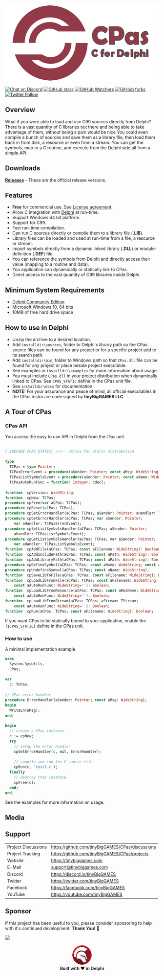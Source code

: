 <a href="https://tinybiggames.com" target="_blank">![PGT Logo](media/logo.png)</a>

[![Chat on Discord](https://img.shields.io/discord/754884471324672040.svg?logo=discord)](https://discord.gg/tPWjMwK) [![GitHub stars](https://img.shields.io/github/stars/tinyBigGAMES/CPas?style=social)](https://github.com/tinyBigGAMES/PiroGameToolkit/stargazers) [![GitHub Watchers](https://img.shields.io/github/watchers/tinyBigGAMES/CPas?style=social)](https://github.com/tinyBigGAMES/PiroGameToolkit/network/members) [![GitHub forks](https://img.shields.io/github/forks/tinyBigGAMES/CPas?style=social)](https://github.com/tinyBigGAMES/PiroGameToolkit/network/members)
[![Twitter Follow](https://img.shields.io/twitter/follow/tinyBigGAMES?style=social)](https://twitter.com/tinyBigGAMES)

## Overview
What if you were able to load and use C99 sources directly from Delphi? There is a vast quantity of C libraries out there and being able to take advantage of them, without being a pain would be nice You could even compile a bunch of sources and save them as a library file, then load them back in from disk, a resource or even from a stream. You can get the symbols, map to a C routine, and execute from the Delphi side all from a simple API.

## Downloads
<a href="https://github.com/tinyBigGAMES/PiroGameToolkit/releases" target="_blank">**Releases**</a> - These are the official release versions.

## Features
- **Free** for commercial use. See <a href="https://github.com/tinyBigGAMES/CPas/blob/main/LICENSE" target="_blank">License agreement</a>.
- Allow C integration with <a href="https://www.embarcadero.com/products/Delphi" target="_blank">Delphi</a> at run-time.
- Support Windows 64 bit platform.
- Support for C99.
- Fast run-time compilation.
- Can run C sources directly or compile them to a library file (**.LIB**).
- Library files can be loaded and used at run-time from a file, a resource or stream.
- Import symbols directly from a dynamic linked library (**.DLL**) or module-definition (**.DEF**) file.
- You can reference the symbols from Delphi and directly access their value (mapping to a routine and data).
- You application can dynamically or statically link to CPas.
- Direct access to the vast quantity of C99 libraries inside Delphi.

## Minimum System Requirements
- <a href="https://www.embarcadero.com/products/delphi/starter" target="_blank">Delphi Community Edition</a>
- Microsoft Windows 10, 64 bits
- 10MB of free hard drive space

## How to use in Delphi
- Unzip the archive to a desired location.
- Add `installdir\sources`, folder to Delphi's library path so the CPas source files can be found for any project or for a specific project add to its search path.
- Add `installdir\bin`, folder to Windows path so that `CPas.dll` file can be found for any project or place beside project executable.
- See examples in `installdir\examples` for more information about usage.
- You must include `CPas.dll` in your project distribution when dynamically linked to CPas. See `CPAS_STATIC` define in the CPas unit file.
- See `installdir\docs` for documentation.
- **NOTE:** For your assurance and peace of mind, all official executables in the CPas distro are code signed by **tinyBigGAMES LLC**. 

## A Tour of CPas
### CPas API
You access the easy to use API in Delphi from the `CPas` unit.
```pascal

{.$DEFINE CPAS_STATIC} //<-- define for static distrobution

type
  TCPas = type Pointer;
  TCPasErrorEvent = procedure(aSender: Pointer; const aMsg: WideString);
  TCPasListSymbolsEvent = procedure(aSender: Pointer; const aName: WideString; const aValue: Pointer);
  TCPasAutoRunFunc = function: Integer; cdecl;

function  cpVersion: WideString;
function  cpNew: TCPas;
procedure cpFree(var aCPas: TCPas);
procedure cpReset(aCPas: TCPas);
procedure cpSetErrorHandler(aCPas: TCPas; aSender: Pointer; aHandler: TCPasErrorEvent);
procedure cpGetErrorHandler(aCPas: TCPas; var aSender: Pointer;
    var aHandler: TCPasErrorEvent);
procedure cpSetListSymbolsHandler(aCPas: TCPas; aSender: Pointer;
    aHandler: TCPasListSymbolsEvent);
procedure cpGetListSymbolsHandler(aCPas: TCPas; var aSender: Pointer;
    var aHandler: TCPasListSymbolsEvent);
function  cpAddFile(aCPas: TCPas; const aFilename: WideString): Boolean;
function  cpAddIncludePath(aCPas: TCPas; const aPath: WideString): Boolean;
function  cpAddLibraryPath(aCPas: TCPas; const aPath: WideString): Boolean;
procedure cpDefineSymbol(aCPas: TCPas; const aName: WideString; const aValue: WideString);
procedure cpUndefineSymbol(aCPas: TCPas; const aName: WideString);
function  cpSaveLibToFile(aCPas: TCPas; const aFilename: WideString): Boolean;
function  cpLoadLibFromFile(aCPas: TCPas; const aFilename: WideString;
    const aAutoRunFunc: WideString=''): Boolean;
function  cpLoadLibFromResource(aCPas: TCPas; const aResName: WideString;
    const aAutoRunFunc: WideString=''): Boolean;
function  cpLoadLibFromStream(aCPas: TCPas; aStream: TStream;
    const aAutoRunFunc: WideString=''): Boolean;
function  cpRun(aCPas: TCPas; const aFilename: WideString): Boolean;
```
If you want CPas to be statically bound to your application, enable the `{$CPAS_STATIC}` define in the CPas unit.

### How to use
A minimal implementation example:
```pascal
uses
  System.SysUtils,
  CPas;

var
  c: TCPas;
  
// CPas error handler
procedure ErrorHandler(aSender: Pointer; const aMsg: WideString);
begin
  WriteLn(aMsg);
end;  
  
begin
  // create a CPas instance
  c := cpNew;
  try
    // setup the error handler
    cpSetErrorHandler(c, nil, ErrorHandler);
    
    // compile and run the C source file
    cpRun(c, 'test1.c');
  finally
    // destroy CPas instance
    cpFree(c);
  end;
end.
```
See the examples for more information on usage.

## Media


## Support
<table>
<tbody>
	<tr>
		<td>Project Discussions</td>
		<td><a href="https://github.com/tinyBigGAMES/CPas/discussions">https://github.com/tinyBigGAMES/CPas/discussions</a></td>
	</tr>
	<tr>
		<td>Project Tracking</td>
		<td><a href="https://github.com/tinyBigGAMES/CPas/projects">https://github.com/tinyBigGAMES/CPas/projects</a></td>
	</tr>	
	<tr>
		<td>Website</td>
		<td><a href="https://tinybiggames.com">https://tinybiggames.com</a></td>
	</tr>
	<tr>
		<td>E-Mail</td>
		<td><a href="mailto:support@tinybiggames.com">support@tinybiggames.com</a></td>
	</tr>
	<tr>
		<td>Discord</td>
		<td><a href="https://discord.gg/tPWjMwK">https://discord.io/tinyBigGAMES</a></td>
	</tr>
	<tr>
		<td>Twitter</td>
		<td><a href="https://twitter.com/tinyBigGAMES">https://twitter.com/tinyBigGAMES</a></td>
	</tr>
	<tr>
		<td>Facebook</td>
		<td><a href="https://facebook.com/tinyBigGAMES">https://facebook.com/tinyBigGAMES</a></td>
	</tr>
	<tr>
		<td>YouTube</td>
		<td><a href="https://youtube.com/tinyBigGAMES">https://youtube.com/tinyBigGAMES</a></td>
	</tr>
</tbody>
</table>

## Sponsor
If this project has been useful to you, please consider sponsoring to help with it's continued development. **Thank You!** :clap:

<a href="https://www.buymeacoffee.com/tinybiggames"><img src="https://img.buymeacoffee.com/button-api/?text=Sponsor this project&emoji=&slug=tinybiggames&button_colour=FFDD00&font_colour=000000&font_family=Cookie&outline_colour=000000&coffee_colour=ffffff" /></a>

<p align="center">
 <a href="https://www.embarcadero.com/products/delphi" target="_blank"><img src="media/delphi.png"></a><br/>
 <b>Built with ❤ in Delphi</b>
</p>

